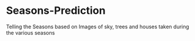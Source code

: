 # Seasons-Prediction
Telling the Seasons based on Images of sky, trees and houses taken during the various seasons
